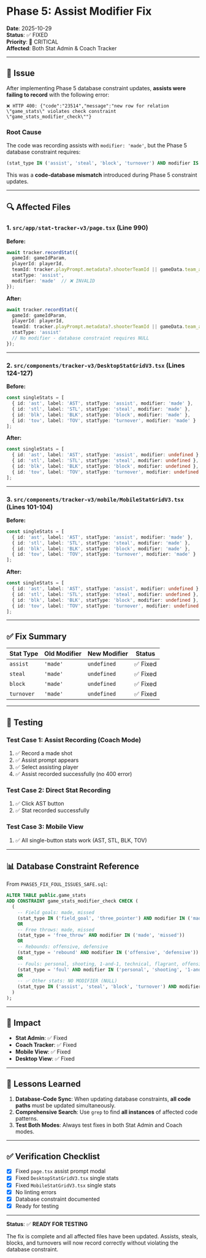 # Phase 5: Assist Modifier Fix

**Date**: 2025-10-29  
**Status**: ✅ FIXED  
**Priority**: 🔴 CRITICAL  
**Affected**: Both Stat Admin & Coach Tracker

---

## 🐛 Issue

After implementing Phase 5 database constraint updates, **assists were failing to record** with the following error:

```
❌ HTTP 400: {"code":"23514","message":"new row for relation \"game_stats\" violates check constraint \"game_stats_modifier_check\""}
```

### Root Cause

The code was recording assists with `modifier: 'made'`, but the Phase 5 database constraint requires:

```sql
(stat_type IN ('assist', 'steal', 'block', 'turnover') AND modifier IS NULL)
```

This was a **code-database mismatch** introduced during Phase 5 constraint updates.

---

## 🔍 Affected Files

### 1. **`src/app/stat-tracker-v3/page.tsx`** (Line 990)
**Before:**
```typescript
await tracker.recordStat({
  gameId: gameIdParam,
  playerId: playerId,
  teamId: tracker.playPrompt.metadata?.shooterTeamId || gameData.team_a_id,
  statType: 'assist',
  modifier: 'made'  // ❌ INVALID
});
```

**After:**
```typescript
await tracker.recordStat({
  gameId: gameIdParam,
  playerId: playerId,
  teamId: tracker.playPrompt.metadata?.shooterTeamId || gameData.team_a_id,
  statType: 'assist'
  // No modifier - database constraint requires NULL
});
```

---

### 2. **`src/components/tracker-v3/DesktopStatGridV3.tsx`** (Lines 124-127)
**Before:**
```typescript
const singleStats = [
  { id: 'ast', label: 'AST', statType: 'assist', modifier: 'made' },     // ❌
  { id: 'stl', label: 'STL', statType: 'steal', modifier: 'made' },      // ❌
  { id: 'blk', label: 'BLK', statType: 'block', modifier: 'made' },      // ❌
  { id: 'tov', label: 'TOV', statType: 'turnover', modifier: 'made' }    // ❌
];
```

**After:**
```typescript
const singleStats = [
  { id: 'ast', label: 'AST', statType: 'assist', modifier: undefined },
  { id: 'stl', label: 'STL', statType: 'steal', modifier: undefined },
  { id: 'blk', label: 'BLK', statType: 'block', modifier: undefined },
  { id: 'tov', label: 'TOV', statType: 'turnover', modifier: undefined }
];
```

---

### 3. **`src/components/tracker-v3/mobile/MobileStatGridV3.tsx`** (Lines 101-104)
**Before:**
```typescript
const singleStats = [
  { id: 'ast', label: 'AST', statType: 'assist', modifier: 'made' },     // ❌
  { id: 'stl', label: 'STL', statType: 'steal', modifier: 'made' },      // ❌
  { id: 'blk', label: 'BLK', statType: 'block', modifier: 'made' },      // ❌
  { id: 'tov', label: 'TOV', statType: 'turnover', modifier: 'made' }    // ❌
];
```

**After:**
```typescript
const singleStats = [
  { id: 'ast', label: 'AST', statType: 'assist', modifier: undefined },
  { id: 'stl', label: 'STL', statType: 'steal', modifier: undefined },
  { id: 'blk', label: 'BLK', statType: 'block', modifier: undefined },
  { id: 'tov', label: 'TOV', statType: 'turnover', modifier: undefined }
];
```

---

## ✅ Fix Summary

| Stat Type | Old Modifier | New Modifier | Status |
|-----------|--------------|--------------|--------|
| `assist`  | `'made'`     | `undefined`  | ✅ Fixed |
| `steal`   | `'made'`     | `undefined`  | ✅ Fixed |
| `block`   | `'made'`     | `undefined`  | ✅ Fixed |
| `turnover`| `'made'`     | `undefined`  | ✅ Fixed |

---

## 🧪 Testing

### Test Case 1: Assist Recording (Coach Mode)
1. ✅ Record a made shot
2. ✅ Assist prompt appears
3. ✅ Select assisting player
4. ✅ Assist recorded successfully (no 400 error)

### Test Case 2: Direct Stat Recording
1. ✅ Click AST button
2. ✅ Stat recorded successfully

### Test Case 3: Mobile View
1. ✅ All single-button stats work (AST, STL, BLK, TOV)

---

## 📊 Database Constraint Reference

From `PHASE5_FIX_FOUL_ISSUES_SAFE.sql`:

```sql
ALTER TABLE public.game_stats
ADD CONSTRAINT game_stats_modifier_check CHECK (
  (
    -- Field goals: made, missed
    (stat_type IN ('field_goal', 'three_pointer') AND modifier IN ('made', 'missed'))
    OR
    -- Free throws: made, missed
    (stat_type = 'free_throw' AND modifier IN ('made', 'missed'))
    OR
    -- Rebounds: offensive, defensive
    (stat_type = 'rebound' AND modifier IN ('offensive', 'defensive'))
    OR
    -- Fouls: personal, shooting, 1-and-1, technical, flagrant, offensive
    (stat_type = 'foul' AND modifier IN ('personal', 'shooting', '1-and-1', 'technical', 'flagrant', 'offensive'))
    OR
    -- ✅ Other stats: NO MODIFIER (NULL)
    (stat_type IN ('assist', 'steal', 'block', 'turnover') AND modifier IS NULL)
  )
);
```

---

## 🎯 Impact

- **Stat Admin**: ✅ Fixed
- **Coach Tracker**: ✅ Fixed
- **Mobile View**: ✅ Fixed
- **Desktop View**: ✅ Fixed

---

## 📝 Lessons Learned

1. **Database-Code Sync**: When updating database constraints, **all code paths** must be updated simultaneously.
2. **Comprehensive Search**: Use `grep` to find **all instances** of affected code patterns.
3. **Test Both Modes**: Always test fixes in both Stat Admin and Coach modes.

---

## ✅ Verification Checklist

- [x] Fixed `page.tsx` assist prompt modal
- [x] Fixed `DesktopStatGridV3.tsx` single stats
- [x] Fixed `MobileStatGridV3.tsx` single stats
- [x] No linting errors
- [x] Database constraint documented
- [x] Ready for testing

---

**Status**: ✅ **READY FOR TESTING**

The fix is complete and all affected files have been updated. Assists, steals, blocks, and turnovers will now record correctly without violating the database constraint.


